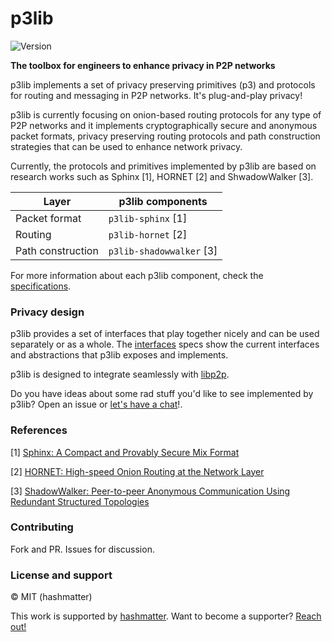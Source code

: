 # p3lib

![Version](https://img.shields.io/badge/version-0.1-blue.svg?style=for-the-badge)

**The toolbox for engineers to enhance privacy in P2P networks**

p3lib implements a set of privacy preserving primitives (p3) and protocols for
routing and messaging in P2P networks. It's plug-and-play privacy!

p3lib is currently focusing on onion-based routing protocols for any type of P2P
networks and it implements cryptographically secure and anonymous  packet 
formats, privacy preserving routing protocols and path construction strategies 
that can be used to enhance network privacy. 

Currently, the protocols and primitives implemented by p3lib are based on 
research works such as Sphinx [1], HORNET [2] and ShwadowWalker [3]. 

| Layer | p3lib components |
| --- | --- |
| Packet format  | `p3lib-sphinx` [1]  |
| Routing  | `p3lib-hornet` [2]  |
| Path construction  | `p3lib-shadowwalker` [3]  |

For more information about each p3lib component, check the [specifications](./specs).

### Privacy design

p3lib provides a set of interfaces that play together nicely and can be used
separately or as a whole. The [interfaces](./specs/interfaces.md) specs show the
current interfaces and abstractions that p3lib exposes and implements.

p3lib is designed to integrate seamlessly with [libp2p](https://github.com/libp2p).

Do you have ideas about some rad stuff you'd like to see implemented by p3lib?
Open an issue or [let's have a chat](https://twitter.com/gpestana)!.

### References

[1] [Sphinx: A Compact and Provably Secure Mix Format](https://www.cypherpunks.ca/~iang/pubs/SphinxOR.pdf)

[2] [HORNET: High-speed Onion Routing at the Network Layer](https://dl.acm.org/citation.cfm?id=2813628)

[3] [ShadowWalker: Peer-to-peer Anonymous Communication Using Redundant Structured Topologies](https://dl.acm.org/citation.cfm?id=1653683&dl=ACM&coll=DL)

### Contributing

Fork and PR. Issues for discussion.

### License and support

© MIT (hashmatter)

This work is supported by [hashmatter](https://hashmatter.com). Want to become
a supporter? [Reach out!](mailto:mx@hashmatter.com?subject=[p3lib]%20Become%20a%20backer!)
